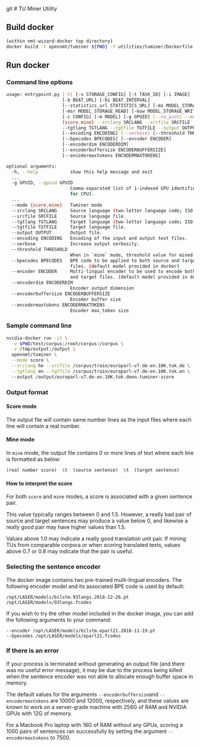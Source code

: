 git # TU Miner Utility

## Build docker


```bash
(within nmt-wizard-docker top directory)
docker build -t opennmt/tuminer ${PWD} -f utilities/tuminer/Dockerfile
```


## Run docker

### Command line options ###

```bash
usage: entrypoint.py [-h] [-s STORAGE_CONFIG] [-t TASK_ID] [-i IMAGE]
                     [-b BEAT_URL] [-bi BEAT_INTERVAL]
                     [--statistics_url STATISTICS_URL] [-ms MODEL_STORAGE]
                     [-msr MODEL_STORAGE_READ] [-msw MODEL_STORAGE_WRITE]
                     [-c CONFIG] [-m MODEL] [-g GPUID] [--no_push] --mode
                     {score,mine} --srclang SRCLANG --srcfile SRCFILE
                     --tgtlang TGTLANG --tgtfile TGTFILE --output OUTPUT
                     [--encoding ENCODING] [--verbose] [--threshold THRESHOLD]
                     [--bpecodes BPECODES] [--encoder ENCODER]
                     [--encoderdim ENCODERDIM]
                     [--encoderbuffersize ENCODERBUFFERSIZE]
                     [--encodermaxtokens ENCODERMAXTOKENS]

optional arguments:
  -h, --help            show this help message and exit
  ...
  -g GPUID, --gpuid GPUID
                        Comma-separated list of 1-indexed GPU identifiers (0
                        for CPU).
  ...
  --mode {score,mine}   Tuminer mode
  --srclang SRCLANG     Source language (two-letter language code; ISO 639-1).
  --srcfile SRCFILE     Source language file.
  --tgtlang TGTLANG     Target language (two-letter language code; ISO 639-1).
  --tgtfile TGTFILE     Target language file.
  --output OUTPUT       Output file.
  --encoding ENCODING   Encoding of the input and output text files.
  --verbose             Increase output verbosity.
  --threshold THRESHOLD
                        When in `mine` mode, threshold value for mined TUs
  --bpecodes BPECODES   BPE code to be applied to both source and target
                        files. (default model provided in docker)
  --encoder ENCODER     Multi-lingual encoder to be used to encode both source
                        and target files. (default model provided in docker)
  --encoderdim ENCODERDIM
                        Encoder output dimension
  --encoderbuffersize ENCODERBUFFERSIZE
                        Encoder buffer size
  --encodermaxtokens ENCODERMAXTOKENS
                        Encoder max_token size
```

### Sample command line ###

```bash
nvidia-docker run -it \
  -v $PWD/test/corpus:/root/corpus:/corpus \
  -v /tmp/output:/output \
  opennmt/tuminer \
  --mode score \
  --srclang he --srcfile /corpus/train/europarl-v7.de-en.10K.tok.de \
  --tgtlang en --tgtfile /corpus/train/europarl-v7.de-en.10K.tok.en \ 
  --output /output/europarl-v7.de-en.10K.tok.deen.tuminer-score
```

### Output format ###

#### Score mode ####

The output file will contain same number lines as the input files where each line will contain a real number.


#### Mine mode ####

In `mine` mode, the output file contains 0 or more lines of text where each line is formatted as below: 

```
(real number score)  \t  (source sentence)  \t  (target sentence)
```


#### How to interpret the score #### 
For both `score` and `mine` modes, a score is associated with a given sentence pair. 

This value typically ranges between 0 and 1.5.
However, a really bad pair of source and target sentences may produce a value below 0, and likewise a really good pair may have higher values than 1.5.

Values above 1.0 may indicate a really good translation unit pair.
If mining TUs from comparable corpora or when scoring translated texts, values above 0.7 or 0.8 may indicate that the pair is useful.



### Selecting the sentence encoder ###
The docker image contains two pre-trained multi-lingual encoders. 
The following encoder model and its associated BPE code is used by default:

```
/opt/LASER/models/bilstm.93langs.2018-12-26.pt
/opt/LASER/models/93langs.fcodes
```

If you wish to try the other model included in the docker image, you can add the following arguments to your command: 

```
--encoder /opt/LASER/models/bilstm.eparl21.2018-11-19.pt
--bpecodes /opt/LASER/models/eparl21.fcodes
```



### If there is an error ###

If your process is terminated without generating an output file (and there was no useful error message), 
it may be due to the process being killed when the sentence encoder was not able to allocate enough buffer space in memory.

The default values for the arguments `--encoderbuffersize`and `--encodermaxtokens` are 10000 and 12000, respectively,
and these values are known to work on a server-grade machine with 256G of RAM and NVIDIA GPUs with 12G of memory.

For a Macbook Pro laptop with 16G of RAM without any GPUs, scoring a 1000 pairs of sentences ran successfully by setting the argument `--encodermaxtokens` to 7500.





